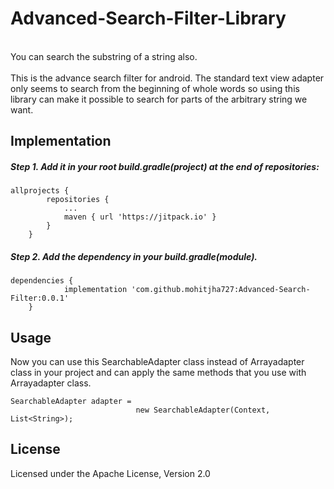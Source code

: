 # Advanced-Search-Filter-Library
<br/>
 You can search the substring of a string also.
 
<br/>
<br/>
This is the advance search filter for android.
The standard text view adapter only seems to search from the beginning of whole words 
so using this library can make it possible to search 
for parts of the arbitrary string we want.

## Implementation

##### Step 1. Add it in your root build.gradle(project) at the end of repositories:
```
allprojects {
		repositories {
			...
			maven { url 'https://jitpack.io' }
		}
	}
```
##### Step 2. Add the dependency in your build.gradle(module).
```
dependencies {
	        implementation 'com.github.mohitjha727:Advanced-Search-Filter:0.0.1'
	}
```

## Usage
Now you can use this SearchableAdapter class instead of Arrayadapter class in your project 
and can apply the same methods that you use with Arrayadapter class.<br/>

```
SearchableAdapter adapter = 
                            new SearchableAdapter(Context, List<String>);
```


## License
Licensed under the Apache License, Version 2.0
